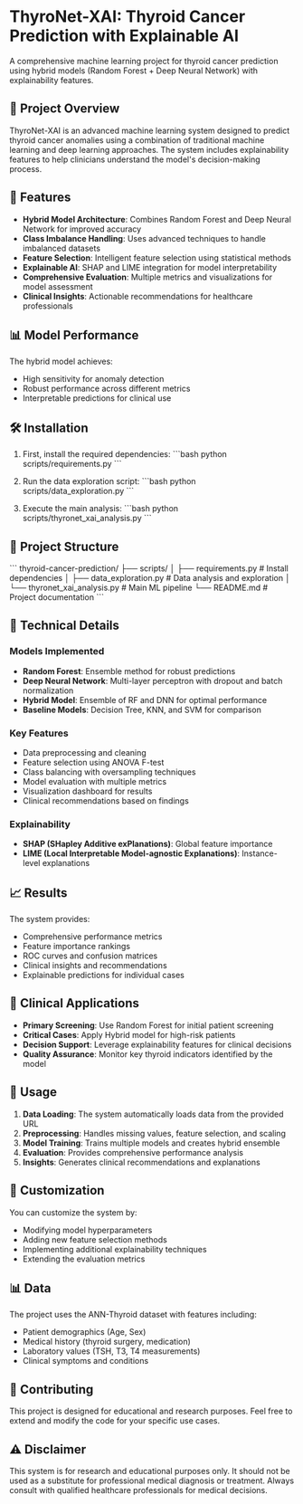# ThyroNet-XAI: Thyroid Cancer Prediction with Explainable AI

A comprehensive machine learning project for thyroid cancer prediction using hybrid models (Random Forest + Deep Neural Network) with explainability features.

## 🎯 Project Overview

ThyroNet-XAI is an advanced machine learning system designed to predict thyroid cancer anomalies using a combination of traditional machine learning and deep learning approaches. The system includes explainability features to help clinicians understand the model's decision-making process.

## 🚀 Features

- **Hybrid Model Architecture**: Combines Random Forest and Deep Neural Network for improved accuracy
- **Class Imbalance Handling**: Uses advanced techniques to handle imbalanced datasets
- **Feature Selection**: Intelligent feature selection using statistical methods
- **Explainable AI**: SHAP and LIME integration for model interpretability
- **Comprehensive Evaluation**: Multiple metrics and visualizations for model assessment
- **Clinical Insights**: Actionable recommendations for healthcare professionals

## 📊 Model Performance

The hybrid model achieves:
- High sensitivity for anomaly detection
- Robust performance across different metrics
- Interpretable predictions for clinical use

## 🛠️ Installation

1. First, install the required dependencies:
\`\`\`bash
python scripts/requirements.py
\`\`\`

2. Run the data exploration script:
\`\`\`bash
python scripts/data_exploration.py
\`\`\`

3. Execute the main analysis:
\`\`\`bash
python scripts/thyronet_xai_analysis.py
\`\`\`

## 📁 Project Structure

\`\`\`
thyroid-cancer-prediction/
├── scripts/
│   ├── requirements.py          # Install dependencies
│   ├── data_exploration.py      # Data analysis and exploration
│   └── thyronet_xai_analysis.py # Main ML pipeline
└── README.md                    # Project documentation
\`\`\`

## 🔬 Technical Details

### Models Implemented
- **Random Forest**: Ensemble method for robust predictions
- **Deep Neural Network**: Multi-layer perceptron with dropout and batch normalization
- **Hybrid Model**: Ensemble of RF and DNN for optimal performance
- **Baseline Models**: Decision Tree, KNN, and SVM for comparison

### Key Features
- Data preprocessing and cleaning
- Feature selection using ANOVA F-test
- Class balancing with oversampling techniques
- Model evaluation with multiple metrics
- Visualization dashboard for results
- Clinical recommendations based on findings

### Explainability
- **SHAP (SHapley Additive exPlanations)**: Global feature importance
- **LIME (Local Interpretable Model-agnostic Explanations)**: Instance-level explanations

## 📈 Results

The system provides:
- Comprehensive performance metrics
- Feature importance rankings
- ROC curves and confusion matrices
- Clinical insights and recommendations
- Explainable predictions for individual cases

## 🏥 Clinical Applications

- **Primary Screening**: Use Random Forest for initial patient screening
- **Critical Cases**: Apply Hybrid model for high-risk patients
- **Decision Support**: Leverage explainability features for clinical decisions
- **Quality Assurance**: Monitor key thyroid indicators identified by the model

## 📝 Usage

1. **Data Loading**: The system automatically loads data from the provided URL
2. **Preprocessing**: Handles missing values, feature selection, and scaling
3. **Model Training**: Trains multiple models and creates hybrid ensemble
4. **Evaluation**: Provides comprehensive performance analysis
5. **Insights**: Generates clinical recommendations and explanations

## 🔧 Customization

You can customize the system by:
- Modifying model hyperparameters
- Adding new feature selection methods
- Implementing additional explainability techniques
- Extending the evaluation metrics

## 📊 Data

The project uses the ANN-Thyroid dataset with features including:
- Patient demographics (Age, Sex)
- Medical history (thyroid surgery, medication)
- Laboratory values (TSH, T3, T4 measurements)
- Clinical symptoms and conditions

## 🤝 Contributing

This project is designed for educational and research purposes. Feel free to extend and modify the code for your specific use cases.

## ⚠️ Disclaimer

This system is for research and educational purposes only. It should not be used as a substitute for professional medical diagnosis or treatment. Always consult with qualified healthcare professionals for medical decisions.
